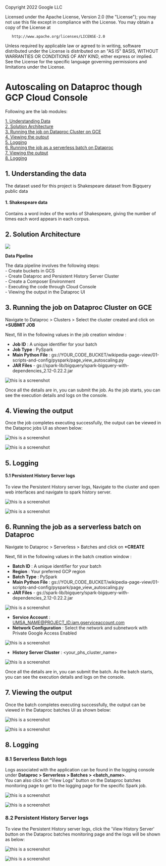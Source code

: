 <!---->
  Copyright 2022 Google LLC
 
  Licensed under the Apache License, Version 2.0 (the "License");
  you may not use this file except in compliance with the License.
  You may obtain a copy of the License at
 
       http://www.apache.org/licenses/LICENSE-2.0
 
  Unless required by applicable law or agreed to in writing, software
  distributed under the License is distributed on an "AS IS" BASIS,
  WITHOUT WARRANTIES OR CONDITIONS OF ANY KIND, either express or implied.
  See the License for the specific language governing permissions and
  limitations under the License.
 <!---->

# Autoscaling on Dataproc though GCP Cloud Console

Following are the lab modules:

[1. Understanding Data](console-execution.md#1-understanding-the-data)<br>
[2. Solution Architecture](console-execution.md#2-solution-diagram)<br>
[3. Running the job on Dataproc Cluster on GCE](console-execution.md#3-running-the-job-on-dataproc-cluster-on-gce)<br>
[4. Viewing the output](console-execution.md#4-viewing-the-output)<br>
[5. Logging](console-execution.md#5-logging)<br>
[6. Running the job as a serverless batch on Dataproc](console-execution.md#6-running-the-job-as-a-serverless-batch-on-dataproc)<br>
[7. Viewing the output](console-execution.md#7-viewing-the-output)<br>
[8. Logging](console-execution.md#8-logging)<br>

## 1. Understanding the data

The dataset used for this project is Shakespeare dataset from Bigquery public data

#### 1. **Shakespeare data**<br>
   Contains a word index of the works of Shakespeare, giving the number of times each word appears in each corpus.<br>

## 2. Solution Architecture

<kbd>
<img src= images/Flow_of_Resources.jpeg>
</kbd>

<br>

**Data Pipeline**

The data pipeline involves the following steps: <br>
	- Create buckets in GCS <br>
	- Create Dataproc and Persistent History Server Cluster <br>
	- Create a Composer Environment<br>
	- Executing the code through Cloud Console <br>
	- Viewing the output in the Dataproc UI

## 3. Running the job on Dataproc Cluster on GCE

Navigate to Dataproc > Clusters > Select the cluster created  and click on **+SUBMIT JOB**

Next, fill in the following values in the job creation window :

- **Job ID** : A unique identifier for your batch
- **Job Type** : PySpark
- **Main Python File** : gs://YOUR_CODE_BUCKET/wikipedia-page-view/01-scripts-and-config/pyspark/page_view_autoscaling.py
- **JAR Files** - gs://spark-lib/bigquery/spark-bigquery-with-dependencies_2.12-0.22.2.jar

![this is a screenshot](/images/dtpc.PNG)

Once all the details are in, you can submit the job. As the job starts, you can see the execution details and logs on the console.

## 4. Viewing the output

Once the job completes executing successfully, the output can be viewed in the Dataproc jobs UI as shown below:<br>

![this is a screenshot](/images/op_1c.png)

![this is a screenshot](/images/op_2c.png)

## 5. Logging

#### 5.1 Persistent History Server logs

To view the Persistent History server logs, Navigate to the cluster and open web interfaces and navigate to spark history server.

![this is a screenshot](/images/image30.png)

![this is a screenshot](/images/image31.png)

## 6. Running the job as a serverless batch on Dataproc

Navigate to Dataproc > Serverless > Batches and click on **+CREATE**

Next, fill in the following values in the batch creation window :

- **Batch ID** : A unique identifier for your batch
- **Region** : Your preferred GCP region
- **Batch Type** : PySpark
- **Main Python File** : gs://YOUR_CODE_BUCKET/wikipedia-page-view/01-scripts-and-config/pyspark/page_view_autoscaling.py
- **JAR Files** - gs://spark-lib/bigquery/spark-bigquery-with-dependencies_2.12-0.22.2.jar

![this is a screenshot](/images/batch_1_1.png)

- **Service Account** : UMSA_NAME@PROJECT_ID.iam.gserviceaccount.com
- **Network Configuration** : Select the network and subnetwork with Private Google Access Enabled

![this is a screenshot](/images/batch_4_2.png)

- **History Server Cluster** : <your_phs_cluster_name>

![this is a screenshot](/images/batch_4_3.png)

Once all the details are in, you can submit the batch. As the batch starts, you can see the execution details and logs on the console.

## 7. Viewing the output

Once the batch completes executing successfully, the output can be viewed in the Dataproc batches UI as shown below:<br>

![this is a screenshot](/images/op_1.png)

![this is a screenshot](/images/op_2.png)

## 8. Logging

### 8.1 Serverless Batch logs

Logs associated with the application can be found in the logging console under
**Dataproc > Serverless > Batches > <batch_name>**.
<br> You can also click on “View Logs” button on the Dataproc batches monitoring page to get to the logging page for the specific Spark job.

![this is a screenshot](/images/image10.png)

![this is a screenshot](/images/image11.png)

### 8.2 Persistent History Server logs

To view the Persistent History server logs, click the 'View History Server' button on the Dataproc batches monitoring page and the logs will be shown as below:

![this is a screenshot](/images/image12.png)

![this is a screenshot](/images/image13.png)
